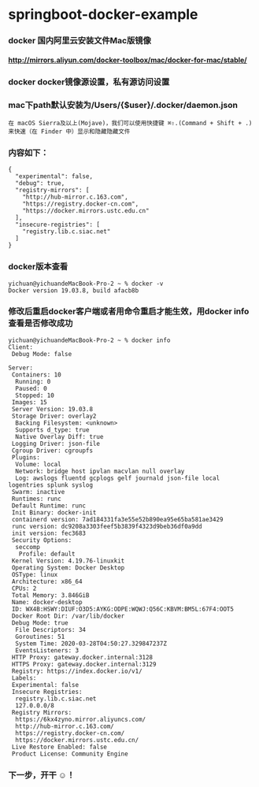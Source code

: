# springboot-docker-example
### docker 国内阿里云安装文件Mac版镜像
#### http://mirrors.aliyun.com/docker-toolbox/mac/docker-for-mac/stable/
### docker docker镜像源设置，私有源访问设置
### mac下path默认安装为/Users/{$user}/.docker/daemon.json
   
    在 macOS Sierra及以上(Mojave)，我们可以使用快捷键 ⌘⇧.(Command + Shift + .) 来快速（在 Finder 中）显示和隐藏隐藏文件
### 内容如下：
```
{
  "experimental": false,
  "debug": true,
  "registry-mirrors": [
    "http://hub-mirror.c.163.com",
    "https://registry.docker-cn.com",
    "https://docker.mirrors.ustc.edu.cn"
  ],
  "insecure-registries": [
    "registry.lib.c.siac.net"
  ]
}
```
### docker版本查看
```
yichuan@yichuandeMacBook-Pro-2 ~ % docker -v
Docker version 19.03.8, build afacb8b

```
### 修改后重启docker客户端或者用命令重启才能生效，用docker info 查看是否修改成功
```
yichuan@yichuandeMacBook-Pro-2 ~ % docker info
Client:
 Debug Mode: false

Server:
 Containers: 10
  Running: 0
  Paused: 0
  Stopped: 10
 Images: 15
 Server Version: 19.03.8
 Storage Driver: overlay2
  Backing Filesystem: <unknown>
  Supports d_type: true
  Native Overlay Diff: true
 Logging Driver: json-file
 Cgroup Driver: cgroupfs
 Plugins:
  Volume: local
  Network: bridge host ipvlan macvlan null overlay
  Log: awslogs fluentd gcplogs gelf journald json-file local logentries splunk syslog
 Swarm: inactive
 Runtimes: runc
 Default Runtime: runc
 Init Binary: docker-init
 containerd version: 7ad184331fa3e55e52b890ea95e65ba581ae3429
 runc version: dc9208a3303feef5b3839f4323d9beb36df0a9dd
 init version: fec3683
 Security Options:
  seccomp
   Profile: default
 Kernel Version: 4.19.76-linuxkit
 Operating System: Docker Desktop
 OSType: linux
 Architecture: x86_64
 CPUs: 2
 Total Memory: 3.846GiB
 Name: docker-desktop
 ID: WX4B:HSWY:DIUF:O3D5:AYKG:ODPE:WQWJ:Q56C:KBVM:BM5L:67F4:OOT5
 Docker Root Dir: /var/lib/docker
 Debug Mode: true
  File Descriptors: 34
  Goroutines: 51
  System Time: 2020-03-28T04:50:27.329847237Z
  EventsListeners: 3
 HTTP Proxy: gateway.docker.internal:3128
 HTTPS Proxy: gateway.docker.internal:3129
 Registry: https://index.docker.io/v1/
 Labels:
 Experimental: false
 Insecure Registries:
  registry.lib.c.siac.net
  127.0.0.0/8
 Registry Mirrors:
  https://6kx4zyno.mirror.aliyuncs.com/
  http://hub-mirror.c.163.com/
  https://registry.docker-cn.com/
  https://docker.mirrors.ustc.edu.cn/
 Live Restore Enabled: false
 Product License: Community Engine
```
### 下一步，开干 ☺️！
